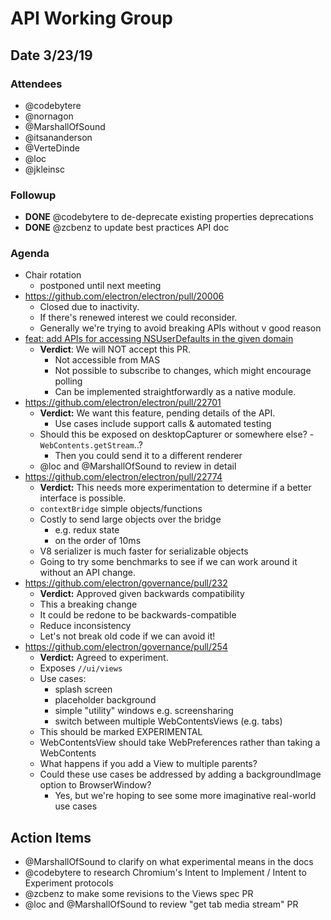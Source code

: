 # API Working Group

## Date 3/23/19

### Attendees

* @codebytere 
* @nornagon 
* @MarshallOfSound 
* @itsananderson
* @VerteDinde
* @loc
* @jkleinsc 

### Followup

- **DONE** @codebytere to de-deprecate existing properties deprecations
- **DONE** @zcbenz to update best practices API doc

### Agenda

- Chair rotation
    - postponed until next meeting
- https://github.com/electron/electron/pull/20006
    - Closed due to inactivity.
    - If there's renewed interest we could reconsider.
    - Generally we're trying to avoid breaking APIs without v good reason
- [feat: add APIs for accessing NSUserDefaults in the given domain](https://github.com/electron/electron/pull/22193)
    - **Verdict**: We will NOT accept this PR.
        - Not accessible from MAS
        - Not possible to subscribe to changes, which might encourage polling
        - Can be implemented straightforwardly as a native module.
- https://github.com/electron/electron/pull/22701
    - **Verdict:** We want this feature, pending details of the API.
        - Use cases include support calls & automated testing
    - Should this be exposed on desktopCapturer or somewhere else?
            - `WebContents.getStream`..?
        - Then you could send it to a different renderer
    - @loc and @MarshallOfSound to review in detail
- https://github.com/electron/electron/pull/22774
    - **Verdict:** This needs more experimentation to determine if a better interface is possible.
    - `contextBridge` simple objects/functions
    - Costly to send large objects over the bridge
        - e.g. redux state
        - on the order of 10ms
    - V8 serializer is much faster for serializable objects
    - Going to try some benchmarks to see if we can work around it without an API change.
- https://github.com/electron/governance/pull/232
    - **Verdict:** Approved given backwards compatibility
    - This a breaking change
    - It could be redone to be backwards-compatible
    - Reduce inconsistency
    - Let's not break old code if we can avoid it!
- https://github.com/electron/governance/pull/254
    - **Verdict:** Agreed to experiment.
    - Exposes `//ui/views`
    - Use cases:
        - splash screen
        - placeholder background
        - simple "utility" windows e.g. screensharing
        - switch between multiple WebContentsViews (e.g. tabs)
    - This should be marked EXPERIMENTAL
    - WebContentsView should take WebPreferences rather than taking a WebContents
    - What happens if you add a View to multiple parents?
    - Could these use cases be addressed by adding a backgroundImage option to BrowserWindow?
        - Yes, but we're hoping to see some more imaginative real-world use cases

## Action Items

- @MarshallOfSound to clarify on what experimental means in the docs
- @codebytere to research Chromium's Intent to Implement / Intent to Experiment protocols
- @zcbenz to make some revisions to the Views spec PR
- @loc and @MarshallOfSound to review "get tab media stream" PR
